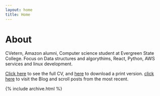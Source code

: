 ```yaml
---
layout: home
title: Home
---
```


# About

CVetern, Amazon alumni, Computer science student at Evergreen State College. Focus on Data structures and algorythims, React, Python, AWS services and linux development.

[Click here](/cv) to see the full CV, and [here](/cv.pdf) to download a print version. 
[click here](/posts) to visit the Blog and scroll posts from the most recent. 

{% include archive.html %}
